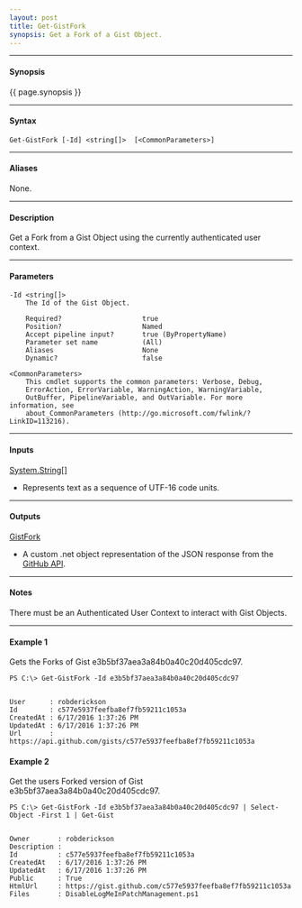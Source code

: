 ```yaml
---
layout: post
title: Get-GistFork
synopsis: Get a Fork of a Gist Object.
---
```


---

#### **Synopsis**

{{ page.synopsis }}

---

#### **Syntax**

```
Get-GistFork [-Id] <string[]>  [<CommonParameters>]
```

---

#### **Aliases**

None.

---

#### **Description**

Get a Fork from a Gist Object using the currently authenticated user context.

---

#### **Parameters**

```
-Id <string[]>
    The Id of the Gist Object.

    Required?                    true
    Position?                    Named
    Accept pipeline input?       true (ByPropertyName)
    Parameter set name           (All)
    Aliases                      None
    Dynamic?                     false

<CommonParameters>
    This cmdlet supports the common parameters: Verbose, Debug,
    ErrorAction, ErrorVariable, WarningAction, WarningVariable,
    OutBuffer, PipelineVariable, and OutVariable. For more information, see
    about_CommonParameters (http://go.microsoft.com/fwlink/?LinkID=113216).
```

---

#### **Inputs**

[System.String\[\]](https://msdn.microsoft.com/en-us/library/system.string%28v=vs.110%29.aspx)

* Represents text as a sequence of UTF-16 code units.

---

#### **Outputs**

[GistFork](https://developer.github.com/v3/gists/)

* A custom .net object representation of the JSON response from the [GitHub API](https://developer.github.com).

---

#### **Notes**

There must be an Authenticated User Context to interact with Gist Objects.

---

#### **Example 1**

Gets the Forks of Gist e3b5bf37aea3a84b0a40c20d405cdc97.

```
PS C:\> Get-GistFork -Id e3b5bf37aea3a84b0a40c20d405cdc97


User      : robderickson
Id        : c577e5937feefba8ef7fb59211c1053a
CreatedAt : 6/17/2016 1:37:26 PM
UpdatedAt : 6/17/2016 1:37:26 PM
Url       : https://api.github.com/gists/c577e5937feefba8ef7fb59211c1053a
```

#### **Example 2**

Get the users Forked version of Gist e3b5bf37aea3a84b0a40c20d405cdc97.

```
PS C:\> Get-GistFork -Id e3b5bf37aea3a84b0a40c20d405cdc97 | Select-Object -First 1 | Get-Gist


Owner       : robderickson
Description :
Id          : c577e5937feefba8ef7fb59211c1053a
CreatedAt   : 6/17/2016 1:37:26 PM
UpdatedAt   : 6/17/2016 1:37:26 PM
Public      : True
HtmlUrl     : https://gist.github.com/c577e5937feefba8ef7fb59211c1053a
Files       : DisableLogMeInPatchManagement.ps1
```
